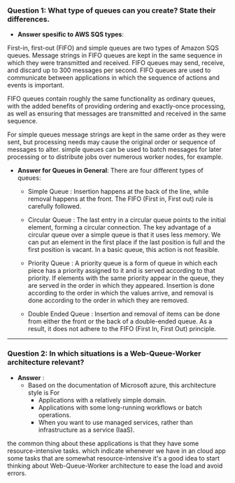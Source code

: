 
### Question 1: What type of queues can you create? State their differences.

-  **Answer spesific to AWS SQS types**:

First-in, first-out (FIFO) and simple queues are two types of Amazon SQS queues. Message strings in FIFO queues are kept in the same sequence in which they were transmitted and received. FIFO queues may send, receive, and discard up to 300 messages per second. FIFO queues are used to communicate between applications in which the sequence of actions and events is important.

FIFO queues contain roughly the same functionality as ordinary queues, with the added benefits of providing ordering and exactly-once processing, as well as ensuring that messages are transmitted and received in the same sequence.

For simple queues message strings are kept in the same order as they were sent, but processing needs may cause the original order or sequence of messages to alter. simple queues can be used to batch messages for later processing or to distribute jobs over numerous worker nodes, for example.

  

-  **Answer for Queues in General**: There are four different types of queues:

	* Simple Queue : Insertion happens at the back of the line, while removal happens at the front. The FIFO (First in, First out) rule is carefully followed.

	* Circular Queue : The last entry in a circular queue points to the initial element, forming a circular connection. The key advantage of a circular queue over a simple queue is that it uses less memory. We can put an element in the first place if the last position is full and the first position is vacant. In a basic queue, this action is not feasible.

	* Priority Queue : A priority queue is a form of queue in which each piece has a priority assigned to it and is served according to that priority. If elements with the same priority appear in the queue, they are served in the order in which they appeared. Insertion is done according to the order in which the values arrive, and removal is done according to the order in which they are removed.

	* Double Ended Queue : Insertion and removal of items can be done from either the front or the back of a double-ended queue. As a result, it does not adhere to the FIFO (First In, First Out) principle.
  
--------

### Question 2: In which situations is a Web-Queue-Worker architecture relevant?

-  **Answer** :
	* Based on the documentation of Microsoft azure, this architecture style is For
		* Applications with a relatively simple domain.
		* Applications with some long-running workflows or batch operations.
		* When you want to use managed services, rather than infrastructure as a service (IaaS).

the common thing about these applications is that they have some resource-intensive tasks. which indicate whenever we have in an cloud app some tasks that are somewhat resource-intensive it's a good idea to start thinking about Web-Queue-Worker architecture to ease the load and avoid errors.